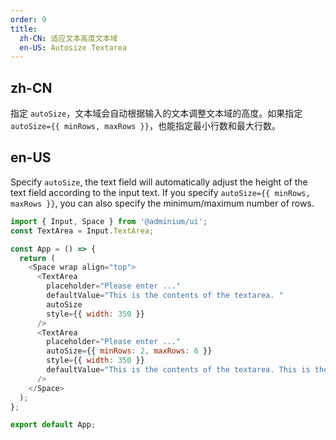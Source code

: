```yaml
---
order: 9
title:
  zh-CN: 适应文本高度文本域
  en-US: Autosize Textarea
---
```


## zh-CN

指定 `autoSize`，文本域会自动根据输入的文本调整文本域的高度。如果指定`autoSize={{ minRows, maxRows }}`，也能指定最小行数和最大行数。

## en-US

Specify `autoSize`, the text field will automatically adjust the height of the text field according to the input text. If you specify `autoSize={{ minRows, maxRows }}`, you can also specify the minimum/maximum number of rows.

```js
import { Input, Space } from '@adminium/ui';
const TextArea = Input.TextArea;

const App = () => {
  return (
    <Space wrap align="top">
      <TextArea
        placeholder="Please enter ..."
        defaultValue="This is the contents of the textarea. "
        autoSize
        style={{ width: 350 }}
      />
      <TextArea
        placeholder="Please enter ..."
        autoSize={{ minRows: 2, maxRows: 6 }}
        style={{ width: 350 }}
        defaultValue="This is the contents of the textarea. This is the contents of the textarea. This is the contents of the textarea. "
      />
    </Space>
  );
};

export default App;
```
